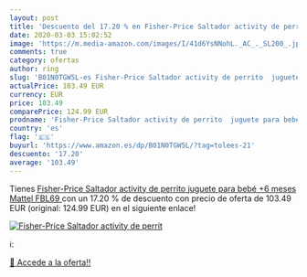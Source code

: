 ```yaml
---
layout: post
title: 'Descuento del 17.20 % en Fisher-Price Saltador activity de perrit'
date: 2020-03-03 15:02:52
image: 'https://m.media-amazon.com/images/I/41d6YsNNohL._AC_._SL200_.jpg'
comments: true
category: ofertas
author: ring
slug: 'B01N0TGW5L-es Fisher-Price Saltador activity de perrito  juguete para bebé +6 meses  Mattel FBL69 '
actualPrice: 103.49 EUR
currency: EUR
price: 103.49
comparePrice: 124.99 EUR
prodname: 'Fisher-Price Saltador activity de perrito  juguete para bebé +6 meses  Mattel FBL69 '
country: 'es'
flag: '🇪🇸'
buyurl: 'https://www.amazon.es/dp/B01N0TGW5L/?tag=tolees-21'
descuento: '17.20'
average: '103.49'
---
```


Tienes [Fisher-Price Saltador activity de perrito  juguete para bebé +6 meses  Mattel FBL69 ](https://www.amazon.es/dp/B01N0TGW5L/?tag=tolees-21) con un 17.20 % de descuento con precio de oferta de 103.49 EUR (original: 124.99 EUR) en el siguiente enlace!

[![Fisher-Price Saltador activity de perrit](https://m.media-amazon.com/images/I/41d6YsNNohL._AC_._SL200_.jpg)](https://www.amazon.es/dp/B01N0TGW5L/?tag=tolees-21)

ℹ️:


[🛒 Accede a la oferta!!](https://www.amazon.es/dp/B01N0TGW5L/?tag=tolees-21)
